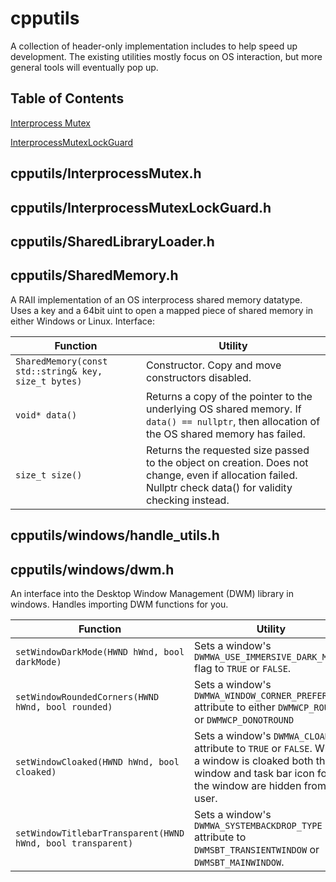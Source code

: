 # cpputils

A collection of header-only implementation includes to help speed up development. The existing utilities mostly focus on OS interaction, but more general tools will eventually pop up.

## Table of Contents

[Interprocess Mutex](#cpputils/interprocesmutex.h)

[InterprocessMutexLockGuard](#cpputils/interpocessmutexlockguard.h)

## cpputils/InterprocessMutex.h

## cpputils/InterprocessMutexLockGuard.h

## cpputils/SharedLibraryLoader.h

## cpputils/SharedMemory.h

A RAII implementation of an OS interprocess shared memory datatype. Uses a key and a 64bit uint to open a mapped piece of shared memory in either Windows or Linux. Interface:

| Function                                                 | Utility                                                                                                                                                      |
|----------------------------------------------------------|--------------------------------------------------------------------------------------------------------------------------------------------------------------|
| ```SharedMemory(const std::string& key, size_t bytes)``` | Constructor. Copy and move constructors disabled.                                                                                                            |
| ```void* data()```                                       | Returns a copy of the pointer to the underlying OS shared memory. If ```data() == nullptr```, then allocation of the OS shared memory has failed.            |
| ```size_t size()```                                      | Returns the requested size passed to the object on creation. Does not change, even if allocation failed. Nullptr check data() for validity checking instead. |

## cpputils/windows/handle_utils.h

## cpputils/windows/dwm.h

An interface into the Desktop Window Management (DWM) library in windows. Handles importing DWM functions for you.

| Function                                                        | Utility                                                                                                                                                                       |
| --------------------------------------------------------------- | ----------------------------------------------------------------------------------------------------------------------------------------------------------------------------- |
| ```setWindowDarkMode(HWND hWnd, bool darkMode)```               | Sets a window's ```DWMWA_USE_IMMERSIVE_DARK_MODE``` flag to ```TRUE``` or ```FALSE```.                                                                                        |
| ```setWindowRoundedCorners(HWND hWnd, bool rounded)```          | Sets a window's ```DWMWA_WINDOW_CORNER_PREFERENCE``` attribute to either ```DWMWCP_ROUND``` or ```DWMWCP_DONOTROUND```                                                        |
| ```setWindowCloaked(HWND hWnd, bool cloaked)```                 | Sets a window's ```DWMWA_CLOAK``` attribute to ```TRUE``` or ```FALSE```. When a window is cloaked both the window and task bar icon for the window are hidden from the user. |
| ```setWindowTitlebarTransparent(HWND hWnd, bool transparent)``` | Sets a window's ```DWMWA_SYSTEMBACKDROP_TYPE``` attribute to ```DWMSBT_TRANSIENTWINDOW``` or ```DWMSBT_MAINWINDOW```.                                                         |
